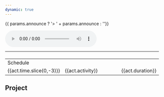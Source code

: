 ```yaml
---
dynamic: true
---
```


<script setup>
import ProjectCard from '../../projects/ProjectCard.vue'
import { useData } from 'vitepress'
const { params, frontmatter: f } = useData()
</script>

<youtube-embed v-if="f.youtube_video" :video="f.youtube_video"></youtube-embed>

{{ params.announce ? '> ' + params.announce : ''}}

 <audio controls v-if="f?.audio">
  <source :src="`https://db.chromatone.center/assets/${f.audio}`" type="audio/mpeg">
Your browser does not support the audio element.
</audio>

<!-- @content -->

----

<h3 v-if="f.schedule"></h3>
<table class="max-w-55ch" v-if="f.schedule">
<tr class="text-xl font-bold p-4"><td colspan="3">Schedule</td></tr>
<tr v-for="act in f.schedule" :key="act">
<td width="60px" class="text-center">{{act.time.slice(0,-3)}}</td>
<td width="50%" >{{act.activity}}</td>
<td class="opacity-60">{{act.duration}}</td>
</tr>
</table>

## Project

<ProjectCard class="m-4 max-w-55ch" v-bind="f?.project" />

<!-- <pre class="text-xs">{{ frontmatter }}</pre> -->

<youtube-embed v-if="f.live_stream" :video="f.live_stream"></youtube-embed>
